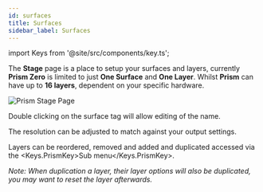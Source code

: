 ```yaml
---
id: surfaces
title: Surfaces
sidebar_label: Surfaces
---
```


import Keys from '@site/src/components/key.ts';

The **Stage** page is a place to setup your surfaces and layers, currently **Prism Zero** is limited to just **One Surface** and **One Layer**. Whilst **Prism** can have up to **16 layers**, dependent on your specific hardware. 

![Prism Stage Page](/prismdocs/images/{{PRISM-APP-LOWER}}-stage-surfaces.png)

Double clicking on the surface tag will allow editing of the name.

The resolution can be adjusted to match against your output settings.

<div style={{display: (`{{PRISM-APP-LOWER}}` === 'prism') ? '' : 'none'}}>

Layers can be reordered, removed and added and duplicated accessed via the <Keys.PrismKey>Sub menu</Keys.PrismKey>.

*Note: When duplication a layer, their layer options will also be duplicated, you may want to reset the layer afterwards.*

</div>